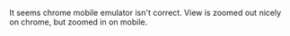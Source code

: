 It seems chrome mobile emulator isn't correct.
View is zoomed out nicely on chrome, but zoomed in on mobile.
